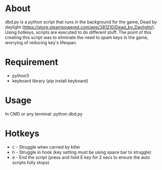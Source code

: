# About
dbd.py is a python script that runs in the background for the game, Dead by daylight (https://store.steampowered.com/app/381210/Dead_by_Daylight/). Using hotkeys, scripts are executed to do different stuff. The point of this creating this script was to eliminate the need to spam keys in the game, worrying of reducing key's lifespan.


# Requirement
* python3
* keyboard library (pip install keyboard)


# Usage
In CMD or any terminal: python dbd.py


# Hotkeys
* c - Struggle when carried by killer
* h - Struggle in hook (key setting must be using space bar to struggle)
* e - End the script (press and hold E key for 2 secs to ensure the auto scripts fully stops)
